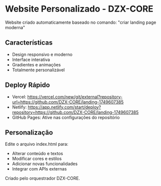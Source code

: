 # Website Personalizado - DZX-CORE

Website criado automaticamente baseado no comando: "criar landing page moderna"

## Características
- Design responsivo e moderno
- Interface interativa
- Gradientes e animações
- Totalmente personalizável

## Deploy Rápido
- Vercel: https://vercel.com/new/git/external?repository-url=https://github.com/DZX-CORE/landing-1749607385
- Netlify: https://app.netlify.com/start/deploy?repository=https://github.com/DZX-CORE/landing-1749607385
- GitHub Pages: Ative nas configurações do repositório

## Personalização
Edite o arquivo index.html para:
- Alterar conteúdo e textos
- Modificar cores e estilos
- Adicionar novas funcionalidades
- Integrar com APIs externas

Criado pelo orquestrador DZX-CORE.